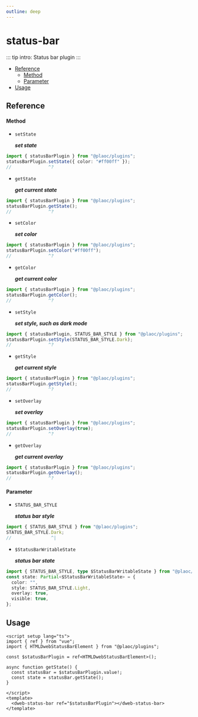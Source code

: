 ```yaml
---
outline: deep
---
```


# status-bar

<Badges name="@plaoc/plugins" />

::: tip intro:
Status bar plugin 
:::

- [Reference](#reference)
  - [Method](#method)
  - [Parameter](#parameter)
- [Usage](#usage)

## Reference

#### Method

- `setState`

  **_set state_**

```ts twoslash
import { statusBarPlugin } from "@plaoc/plugins";
statusBarPlugin.setState({ color: "#ff00ff" });
//              ^?
```

- `getState`

  **_get current state_**

```ts twoslash
import { statusBarPlugin } from "@plaoc/plugins";
statusBarPlugin.getState();
//              ^?
```

- `setColor`

  **_set color_**

```ts twoslash
import { statusBarPlugin } from "@plaoc/plugins";
statusBarPlugin.setColor("#ff00ff");
//              ^?
```

- `getColor`

  **_get current color_**

```ts twoslash
import { statusBarPlugin } from "@plaoc/plugins";
statusBarPlugin.getColor();
//              ^?
```

- `setStyle`

  **_set style, such as dark mode_**

```ts twoslash
import { statusBarPlugin, STATUS_BAR_STYLE } from "@plaoc/plugins";
statusBarPlugin.setStyle(STATUS_BAR_STYLE.Dark);
//              ^?
```

- `getStyle`

  **_get current style_**

```ts twoslash
import { statusBarPlugin } from "@plaoc/plugins";
statusBarPlugin.getStyle();
//              ^?
```

- `setOverlay`

  **_set overlay_**

```ts twoslash
import { statusBarPlugin } from "@plaoc/plugins";
statusBarPlugin.setOverlay(true);
//              ^?
```

- `getOverlay`

  **_get current overlay_**

```ts twoslash
import { statusBarPlugin } from "@plaoc/plugins";
statusBarPlugin.getOverlay();
//              ^?
```

<!-- - `setVisible`

  **_set visible_**

```ts twoslash
import { statusBarPlugin } from "@plaoc/plugins";
statusBarPlugin.setVisible(true);
//              ^?
```

- `getVisible`

  **_get current visible_**

```ts twoslash
import { statusBarPlugin } from "@plaoc/plugins";
statusBarPlugin.getVisible();
//              ^?
``` -->

#### Parameter

- `STATUS_BAR_STYLE`

  **_status bar style_**

```ts twoslash
import { STATUS_BAR_STYLE } from "@plaoc/plugins";
STATUS_BAR_STYLE.Dark;
//               ^|
```

- `$StatusBarWritableState`

  **_status bar state_**

```ts twoslash
import { STATUS_BAR_STYLE, type $StatusBarWritableState } from "@plaoc/plugins";
const state: Partial<$StatusBarWritableState> = {
  color: "",
  style: STATUS_BAR_STYLE.Light,
  overlay: true,
  visible: true,
};
```

## Usage

```vue
<script setup lang="ts">
import { ref } from "vue";
import { HTMLDwebStatusBarElement } from "@plaoc/plugins";

const $statusBarPlugin = ref<HTMLDwebStatusBarElement>();

async function getState() {
  const statusBar = $statusBarPlugin.value!;
  const state = statusBar.getState();
}

</script>
<template>
  <dweb-status-bar ref="$statusBarPlugin"></dweb-status-bar>
</template>
```
